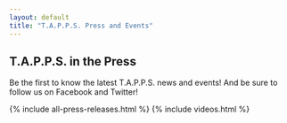 ```yaml
---
layout: default
title: "T.A.P.P.S. Press and Events"
---
```


<div class="content-container press">
  <div class="inner-page-banr">
  	<div class="container">
     	<h2><span>T.A.P.P.S. in the </span>Press</h2>
    </div>
  </div>
  <div class="inner-sections">
  	<div class="container">
      <div class="row">
        <p>Be the first to know the latest T.A.P.P.S. news and events! And be sure to follow us on Facebook and Twitter!</p>
        {% include all-press-releases.html %}
        {% include videos.html %}
      </div>
    </div>
  </div>
</div>
